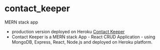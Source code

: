 # contact_keeper
MERN stack app

- production version deployed on Heroku [Contact Keeper](https://lit-chamber-42955.herokuapp.com)
- Contact Keeper is a MERN stack App - React CRUD Application - using MongoDB, Express, React, Node.js and deployed on Heroku platform.
